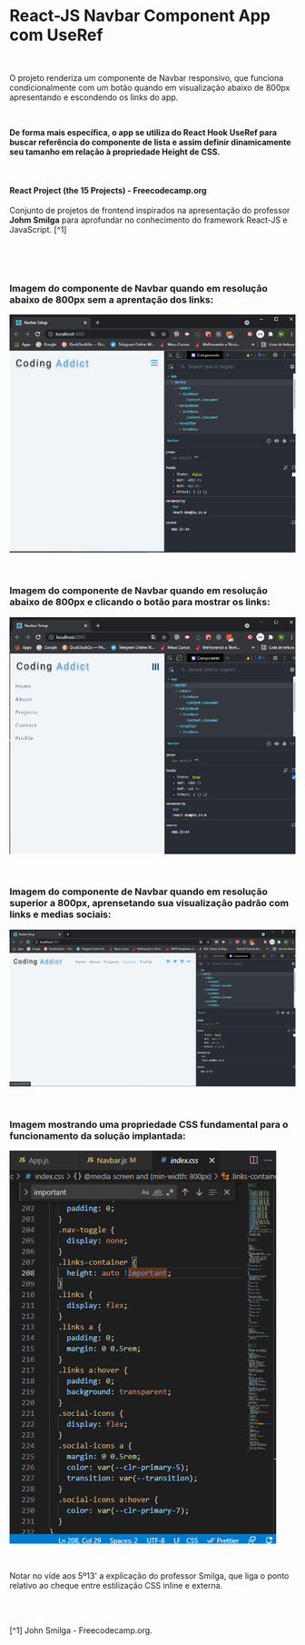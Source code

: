# React-JS Navbar Component App com UseRef

<br />

O projeto renderiza um componente de Navbar responsivo, que funciona condicionalmente com um botão quando em visualização abaixo de 800px apresentando e escondendo os links do app.

<br />

**De forma mais específica, o app se utiliza do React Hook UseRef para buscar referência do componente de lista e assim definir dinamicamente seu tamanho em relação à propriedade Height de CSS.**

<br />

#### React Project (the 15 Projects) - Freecodecamp.org

Conjunto de projetos de frontend inspirados na apresentação do professor **Johm Smilga** para aprofundar no conhecimento do framework React-JS e JavaScript. [^1]

<br />

[]()

<br />

### Imagem do componente de Navbar quando em resolução abaixo de 800px sem a aprentação dos links:

![Imagem do componente de Navbar quando em resolução abaixo de 800px sem a aprentação dos links](/public/images/reactjs-navbar-app-01.png)

<br />

### Imagem do componente de Navbar quando em resolução abaixo de 800px e clicando o botão para mostrar os links:

![Imagem do componente de Navbar quando em resolução abaixo de 800px e clicando o botão para mostrar os links](/public/images/reactjs-navbar-app-02.png)

<br />

### Imagem do componente de Navbar quando em resolução superior a 800px, aprensetando sua visualização padrão com links e medias sociais:

![Imagem do componente de Navbar quando em resolução abaixo de 800px sem a aprentação dos links](/public/images/reactjs-navbar-app-03.png)

<br />

### Imagem mostrando uma propriedade CSS fundamental para o funcionamento da solução implantada:

![Imagem do componente de Navbar quando em resolução abaixo de 800px sem a aprentação dos links](</public/images/atenção-prop-nec-na-solução-do-proj(video-5horas-13mins).png>)

<br />

Notar no víde aos 5º13' a explicação do professor Smilga, que liga o ponto relativo ao cheque entre estilização CSS inline e externa.

<br />
<br />

[^1] John Smilga - Freecodecamp.org.
